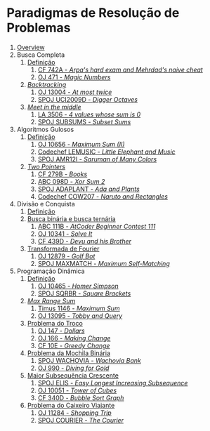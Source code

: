 Paradigmas de Resolução de Problemas
====================================

1. [Overview](slides/overview/overview.pdf)
2. Busca Completa
   1. [Definição](slides/complete_search/complete_search.pdf)
      1. [CF 742A - _Arpa's hard exam and Mehrdad's naive cheat_](problems/CF_742A/CF_742A.pdf)
      2. [OJ 471 - _Magic Numbers_](problems/OJ_471/OJ_471.pdf)
   2. [_Backtracking_](slides/backtracking/backtracking.pdf)
      1. [OJ 13004 - _At most twice_](problems/OJ_13004/OJ_13004.pdf)
      2. [SPOJ UCI2009D - _Digger Octaves_](problems/SPOJ_UCI2009D/SPOJ_UCI2009D.pdf)
   3. [_Meet in the middle_](slides/meet_in_the_middle/meet_in_the_middle.pdf)
      1. [LA 3506 - _4 values whose sum is 0_](problems/LA_3506/LA_3506.pdf)
      2. [SPOJ SUBSUMS - _Subset Sums_](problems/SPOJ_SUBSUMS/SPOJ_SUBSUMS.pdf)
3. Algoritmos Gulosos
   1. [Definição](slides/gulosos/gulosos.pdf)
      1. [OJ 10656 - _Maximum Sum (II)_](problems/OJ_10656/OJ_10656.pdf)
      2. [Codechef LEMUSIC - _Little Elephant and Music_](problems/Codechef_LEMUSIC/Codechef_LEMUSIC.pdf)
      3. [SPOJ AMR12I - _Saruman of Many Colors_](problems/SPOJ_AMR12I/SPOJ_AMR12I.pdf)
   2. [_Two Pointers_](slides/two_pointers/two_pointers.pdf)
      1. [CF 279B - _Books_](problems/CF_279B/CF_279B.pdf)
      2. [ABC 098D - _Xor Sum 2_](problems/ABC_098D/ABC_098D.pdf)
      3. [SPOJ ADAPLANT - _Ada and Plants_](problems/SPOJ_ADAPLANT/SPOJ_ADAPLANT.pdf)
      4. [Codechef COW207 - _Naruto and Rectangles_](problems/Codechef_COW207/Codechef_COW207.pdf)
4. Divisão e Conquista
   1. [Definição](slides/dividir_e_conquistar/dividir_e_conquistar.pdf)
   2. [Busca binária e busca ternária](slides/busca_binaria/busca_binaria.pdf)
      1. [ABC 111B - _AtCoder Beginner Contest 111_](problems/ABC_111B/ABC_111B.pdf)
      2. [OJ 10341 - _Solve It_](problems/OJ_10341/OJ_10341.pdf)
      3. [CF 439D - _Devu and his Brother_](problems/CF_439D/CF_439D.pdf)
   3. [Transformada de Fourier](slides/fft/fft.pdf)
      1. [OJ 12879 - _Golf Bot_](problems/OJ_12879/OJ_12879.pdf)
      2. [SPOJ MAXMATCH - _Maximum Self-Matching_](problems/SPOJ_MAXMATCH/SPOJ_MAXMATCH.pdf)
5. Programação Dinâmica
   1. [Definição](slides/dp/dp.pdf)
      1. [OJ 10465 - _Homer Simpson_](problems/OJ_10465/OJ_10465.pdf)
      2. [SPOJ SQRBR - _Square Brackets_](problems/SPOJ_SQRBR/SPOJ_SQRBR.pdf)
   2. [_Max Range Sum_](slides/max_range_sum/max_range_sum.pdf)
      1. [Timus 1146 - _Maximum Sum_](problems/Timus_1146/Timus_1146.pdf)
      2. [OJ 13095 - _Tobby and Query_](problems/OJ_13095/OJ_13095.pdf)
   3. [Problema do Troco](slides/coin_change/coin_change.pdf)
      1. [OJ 147 - _Dollars_](problems/OJ_147/OJ_147.pdf)
      2. [OJ 166 - _Making Change_](problems/OJ_166/OJ_166.pdf)
      3. [CF 10E - _Greedy Change_](problems/CF_10E/CF_10E.pdf)
   4. [Problema da Mochila Binária](slides/knapsack/knapsack.pdf)
      1. [SPOJ WACHOVIA - _Wachovia Bank_](problems/SPOJ_WACHOVIA/SPOJ_WACHOVIA.pdf)
      2. [OJ 990 - _Diving for Gold_](problems/OJ_990/OJ_990.pdf)
   5. [Maior Subsequência Crescente](slides/lis/lis.pdf)
      1. [SPOJ ELIS - _Easy Longest Increasing Subsequence_](problems/SPOJ_ELIS/SPOJ_ELIS.pdf)
      2. [OJ 10051 - _Tower of Cubes_](problems/OJ_10051/OJ_10051.pdf)
      3. [CF 340D - _Bubble Sort Graph_](problems/CF_340D/CF_340D.pdf)
   6. [Problema do Caixeiro Viajante](slides/tsp/tsp.pdf)
      1. [OJ 11284 - _Shopping Trip_](problems/OJ_11284/OJ_11284.pdf)
      2. [SPOJ COURIER - _The Courier_](problems/SPOJ_COURIER/SPOJ_COURIER.pdf)

<!---
Busca completa:
    - Algoritmos de geração de combinações e permutações

Algoritmos gulosos:
    - Algoritmo de Huffman
    - Formalização de algoritmos gulosos
    - Exemplo com prova de corretude
    - Exemplos de problemas de juízes envolvendo
        - Minimização de tarefas e deadlines (CPH pg 60)
        - Distribuição em buckets (CP 1)
        - Minimização de somas (média e mediana, CPH pg 61)

Divisão e conquista:
    - NTT
    - Binary Lifting

Programação dinâmica:
    - DP by digits
    - Forward DP
    - Paths in a grid
    - TSP
    - Tilings (Geometry)?

## Problemas

A. Busca completa
    1. AtCoder Beginner Contest 057 - Problem B: Checkpoints (https://atcoder.jp/contests/abc057/tasks/abc057_b)
    2. AtCoder Beginner Contest 051 - Problem B: Sum of Three Integers (https://atcoder.jp/contests/abc051/tasks/abc051_b)
    3. AtCoder Beginnet Contest 045 - Problem C: Many Formulas (https://atcoder.jp/contests/abc045/tasks/arc061_a) 
    4. AtCoder Beginner Contest 067 - Problem C: Splitting Pile (https://atcoder.jp/contests/abc067/tasks/arc078_a)
    5. AtCoder Beginner Contest 085 - Problem D: Katana Thrower (https://atcoder.jp/contests/abc085/tasks/abc085_d)

B. Backtracking
    1. Codeforces Round 460 (Div. 2) - Problem B: Perfect Number (https://codeforces.com/problemset/problem/919/B)
    2. OJ 208 - Firetruck (https://onlinejudge.org/index.php?option=com_onlinejudge&Itemid=8&page=show_problem&problem=144)
    3. OJ 628 - Passwords (https://onlinejudge.org/index.php?option=com_onlinejudge&Itemid=8&page=show_problem&problem=569)
    4. AtCoder Beginner Contest 114 - Problem C: 755 (https://atcoder.jp/contests/abc114/tasks/abc114_c)
    5. AtCoder Beginner Contest 199 - Problem D: RGB Coloring 2 (https://atcoder.jp/contests/abc199/tasks/abc199_d)

C. _Meet in the meet_
    1. AtCoder Beginner Contest 184 - Problem F: Programming Contest (https://atcoder.jp/contests/abc184/tasks/abc184_f)
    2. Educational Codeforces Round 32 - Problem E: Maximum Subsequence (https://codeforces.com/contest/888/problem/E)

D. Algoritmos Gulosos
    1. AtCoder Beginner Contest 067 - Problem B: Snake Toy (https://atcoder.jp/contests/abc067/tasks/abc067_b)
    2. AtCoder Beginner Contest 048 - Problem C: Boxes and Candies (https://atcoder.jp/contests/abc048/tasks/arc064_a)
    3. AtCoder Beginner Contest 046 - Problem C: AtCoDeer and Election Report (https://atcoder.jp/contests/abc046/tasks/arc062_a)
    4. AtCoder Beginner Contest 052 - Problem D: Walk and Teleport (https://atcoder.jp/contests/abc052/tasks/abc052_d)
    5. AtCoder Beginner Contest 068 - Problem D: Decrease (Contestant ver.) (https://atcoder.jp/contests/abc068/tasks/arc079_b)

E. _Two Pointers_
    1. AtCoder Beginner Contest 053 - Problem B: A to Z String (https://atcoder.jp/contests/abc053/tasks/abc053_b)
    2. AtCoder Beginner Contest 047 - Problem C: 1D Reversi (https://atcoder.jp/contests/abc047/tasks/arc063_a)
    3. AtCoder Beginner Contest 053 - Problem D: Card Eater (https://atcoder.jp/contests/abc053/tasks/arc068_b)
    4. AtCoder Beginner Contest 116 - Problem C: Grand Garden (https://atcoder.jp/contests/abc116/tasks/abc116_c)
    5. AtCoder Beginner Contest 102 - Problem D: Equal cut (https://beta.atcoder.jp/contests/arc100/tasks/arc100_b)

F. _Busca Binária_
    1. Codeforces Beta Round #9 (Div. 2 Only) - Problem C: Hexadecimal's Numbers (https://codeforces.com/contest/9/problem/C)
    2. Codeforces Round #112 (Div. 2) - Problem B: Burning Midnight Oil (https://codeforces.com/problemset/problem/165/B) 
    3. Codeforces Round #113 - Problem A: Rank List (http://codeforces.com/problemset/problem/166/A)
    4. Codeforces Round #202 - Problem C: Mafia (http://codeforces.com/problemset/problem/349/C)
    5. Codeforces Round #577 (Div. 2) - Problem C: Maximum Median (https://codeforces.com/problemset/problem/1201/C)

G. _Busca Ternária_
    1. Educational Codeforces Round 15 - Problem D: Road to Post Office (https://codeforces.com/contest/702/problem/D)
    2. Codeforces Round #643 (Div. 2) - Problem E: Restorer Distance (https://codeforces.com/contest/1355/problem/E) 
 
H. _FFT_
    1. SPOJ VFMUL - Very Fast Multiplication (https://www.spoj.com/problems/VFMUL/) 
    2. Codeforces Round 390 (Div. 2) - Problem E: Dasha and cyclic table (https://codeforces.com/contest/754/problem/E)
    3. Codechef - Power Sum (https://www.codechef.com/SEPT19A/problems/PSUM)
    4. Kattis - A + B Problem (https://open.kattis.com/problems/aplusb)

 


-->
